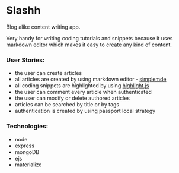 # Slashh

Blog alike content writing app.

Very handy for writing coding tutorials and snippets because it uses markdown editor which makes it easy to create any kind of content.


### User Stories:

* the user can create articles
* all articles are created by using markdown editor - [simplemde](https://github.com/sparksuite/simplemde-markdown-editor)
* all coding snippets are highlighted by using [highlight.js](https://highlightjs.org/)
* the user can comment every article when authenticated
* the user can modify or delete authored articles
* articles can be searched by title or by tags
* authentication is created by using passport local strategy



### Technologies:
* node
* express
* mongoDB
* ejs
* materialize